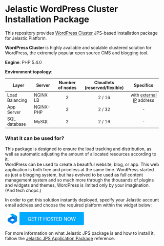 # Jelastic WordPress Cluster Installation Package 

This repository provides [WordPress Cluster](http://www.wordpress.org/) JPS-based installation package for Jelastic Platform.

**WordPress Cluster** is highly available and scalable clustered solution for WordPress, the extremely popular open source CMS and blogging tool.

**Engine**: PHP 5.4.0

**Environment topology**:

Layer                |   Server  | Number of nodes   |  Cloudlets (reserved/flexible)  |  Specifics
-------------------- | --------- | :---------------: | :-----------------------------: | :---------:
Load Balancing       |  NGINX LB |       2           |           2 / 16                | with [external IP](https://docs.jelastic.com/public-ipv4) address 
App Server           | NGINX-PHP |       2           |           2 / 32                | -
SQL database         |    MySQL  |       2           |           2 / 16                | -

### What it can be used for?
This package is designed to ensure the load tracking and distribution, as well as automatic adjusting the amount of allocated resources according to it.<br />
WordPress can be used to create a beautiful website, blog, or app. This web application is both free and priceless at the same time.
WordPress started as just a blogging system, but has evolved to be used as full content management system and so much more through the thousands of plugins and widgets and themes, WordPress is limited only by your imagination. (And tech chops.)<br />

In order to get this solution instantly deployed, specify your Jelastic account email address and choose the required platform within the widget below:

![GET IT HOSTED](https://raw.githubusercontent.com/JelasticJPS/jpswiki/master/images/getithosted.png)

For more information on what Jelastic JPS package is and how to install it, follow the [Jelastic JPS Application Package](https://github.com/JelasticJPS/jpswiki/wiki/Jelastic-JPS-Application-Package) reference.